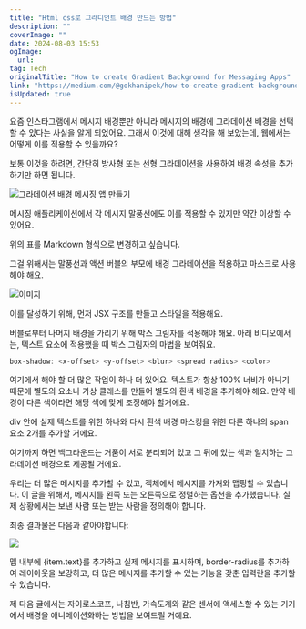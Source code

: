 ```yaml
---
title: "Html css로 그라디언트 배경 만드는 방법"
description: ""
coverImage: ""
date: 2024-08-03 15:53
ogImage: 
  url: 
tag: Tech
originalTitle: "How to create Gradient Background for Messaging Apps"
link: "https://medium.com/@gokhanipek/how-to-create-gradient-background-for-messaging-apps-05e958bf5356"
isUpdated: true
---
```






요즘 인스타그램에서 메시지 배경뿐만 아니라 메시지의 배경에 그라데이션 배경을 선택할 수 있다는 사실을 알게 되었어요. 그래서 이것에 대해 생각을 해 보았는데, 웹에서는 어떻게 이를 적용할 수 있을까요?

보통 이것을 하려면, 간단히 방사형 또는 선형 그라데이션을 사용하여 배경 속성을 추가하기만 하면 됩니다.

![그라데이션 배경 메시징 앱 만들기](/assets/img/HowtocreateGradientBackgroundforMessagingApps_0.png)

메시징 애플리케이션에서 각 메시지 말풍선에도 이를 적용할 수 있지만 약간 이상할 수 있어요.

<div class="content-ad"></div>

위의 표를 Markdown 형식으로 변경하고 싶습니다.

<div class="content-ad"></div>

그걸 위해서는 말풍선과 액션 버블의 부모에 배경 그라데이션을 적용하고 마스크로 사용해야 해요.

![이미지](/assets/img/HowtocreateGradientBackgroundforMessagingApps_2.png)

이를 달성하기 위해, 먼저 JSX 구조를 만들고 스타일을 적용해요.

버블로부터 나머지 배경을 가리기 위해 박스 그림자를 적용해야 해요. 아래 비디오에서는, 텍스트 요소에 적용했을 때 박스 그림자의 마법을 보여줘요.

<div class="content-ad"></div>

```js
box-shadow: <x-offset> <y-offset> <blur> <spread radius> <color>
```

여기에서 해야 할 더 많은 작업이 하나 더 있어요. 텍스트가 항상 100% 너비가 아니기 때문에 별도의 요소나 가상 클래스를 만들어 별도의 흰색 배경을 추가해야 해요. 만약 배경이 다른 색이라면 해당 색에 맞게 조정해야 할거에요.

div 안에 실제 텍스트를 위한 하나와 다시 흰색 배경 마스킹을 위한 다른 하나의 span 요소 2개를 추가할 거에요.

여기까지 하면 백그라운드는 거품이 서로 분리되어 있고 그 뒤에 있는 색과 일치하는 그라데이션 배경으로 제공될 거에요.

<div class="content-ad"></div>

우리는 더 많은 메시지를 추가할 수 있고, 객체에서 메시지를 가져와 맵핑할 수 있습니다. 이 글을 위해서, 메시지를 왼쪽 또는 오른쪽으로 정렬하는 옵션을 추가했습니다. 실제 상황에서는 보낸 사람 또는 받는 사람을 정의해야 합니다.

최종 결과물은 다음과 같아야합니다:

<img src="/assets/img/HowtocreateGradientBackgroundforMessagingApps_3.png" />

맵 내부에 {item.text}를 추가하고 실제 메시지를 표시하며, border-radius를 추가하여 레이아웃을 보강하고, 더 많은 메시지를 추가할 수 있는 기능을 갖춘 입력란을 추가할 수 있습니다.

<div class="content-ad"></div>

제 다음 글에서는 자이로스코프, 나침반, 가속도계와 같은 센서에 액세스할 수 있는 기기에서 배경을 애니메이션화하는 방법을 보여드릴 거예요.
